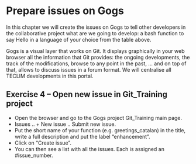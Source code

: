 # Prepare issues on Gogs

In this chapter we will create the issues on Gogs to tell other developers in the collaborative project what are we going to develop: a bash function to say Hello in a language of your choice from the table above.

Gogs is a visual layer that works on Git. It displays graphically in your web browser all the information that Git provides: the ongoing developments, the track of the modifications, browse to any point in the past, ... and on top of that, allows to discuss issues in a forum format. We will centralise all TECLIM developments in this portal. 

## Exercise 4 – Open new issue in Git_Training project

* Open the browser and go to the Gogs project Git_Training main page.
* Issues .. + New issue .. Submit new issue.
* Put the short name of your function (e.g. greetings_catalan) in the title, write a full description and put the label “enhancement”.
* Click on “Create issue”.
* You can then see a list with all the issues. Each is assigned an #issue_number.
